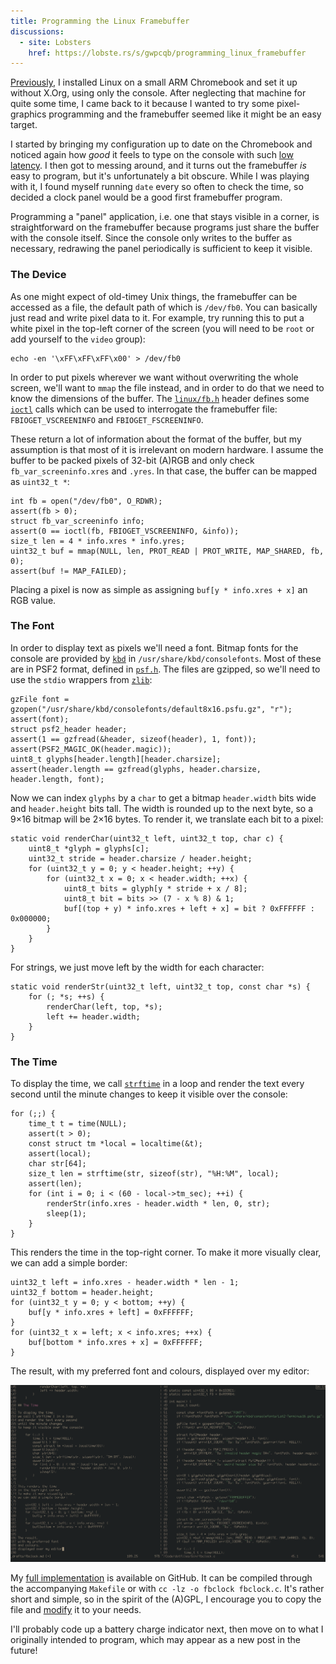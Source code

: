 ```yaml
---
title: Programming the Linux Framebuffer
discussions:
  - site: Lobsters
    href: https://lobste.rs/s/gwpcqb/programming_linux_framebuffer
---
```


[Previously][linux-console],
I installed Linux on a small ARM Chromebook
and set it up without X.Org,
using only the console.
After neglecting that machine
for quite some time,
I came back to it
because I wanted to try some
pixel-graphics programming
and the framebuffer seemed like
it might be an easy target.

I started by
bringing my configuration up to date
on the Chromebook
and noticed again how *good* it feels
to type on the console
with such [low latency].
I then got to messing around,
and it turns out the framebuffer
*is* easy to program,
but it's unfortunately a bit obscure.
While I was playing with it,
I found myself running `date`
every so often to check the time,
so decided a clock panel
would be a good first framebuffer program.

Programming a "panel" application,
i.e. one that stays visible in a corner,
is straightforward on the framebuffer
because programs just share the buffer
with the console itself.
Since the console only writes
to the buffer as necessary,
redrawing the panel periodically
is sufficient to keep it visible.

[linux-console]: /2017/05/05/linux-console.html
[low latency]: https://danluu.com/term-latency/

### The Device

As one might expect of old-timey Unix things,
the framebuffer can be accessed as a file,
the default path of which is `/dev/fb0`.
You can basically just read and write pixel data to it.
For example, try running this
to put a white pixel
in the top-left corner of the screen
(you will need to be `root`
or add yourself to the `video` group):

    echo -en '\xFF\xFF\xFF\x00' > /dev/fb0

In order to put pixels wherever we want
without overwriting the whole screen,
we'll want to `mmap` the file instead,
and in order to do that we need to know
the dimensions of the buffer.
The [`linux/fb.h`] header defines
some [`ioctl`] calls which can be used
to interrogate the framebuffer file:
`FBIOGET_VSCREENINFO` and `FBIOGET_FSCREENINFO`.

These return a lot of information
about the format of the buffer,
but my assumption is that most of it
is irrelevant on modern hardware.
I assume the buffer to be
packed pixels of 32-bit (A)RGB
and only check `fb_var_screeninfo.xres` and `.yres`.
In that case,
the buffer can be mapped
as `uint32_t *`:

    int fb = open("/dev/fb0", O_RDWR);
    assert(fb > 0);
    struct fb_var_screeninfo info;
    assert(0 == ioctl(fb, FBIOGET_VSCREENINFO, &info));
    size_t len = 4 * info.xres * info.yres;
    uint32_t buf = mmap(NULL, len, PROT_READ | PROT_WRITE, MAP_SHARED, fb, 0);
    assert(buf != MAP_FAILED);

Placing a pixel is now as simple as
assigning `buf[y * info.xres + x]`
an RGB value.

[`linux/fb.h`]: https://github.com/torvalds/linux/blob/master/include/uapi/linux/fb.h
[`ioctl`]: http://man7.org/linux/man-pages/man2/ioctl.2.html

### The Font

In order to display text as pixels
we'll need a font.
Bitmap fonts for the console
are provided by [`kbd`]
in `/usr/share/kbd/consolefonts`.
Most of these are in PSF2 format,
defined in [`psf.h`].
The files are gzipped,
so we'll need to use
the `stdio` wrappers from [`zlib`]:

    gzFile font = gzopen("/usr/share/kbd/consolefonts/default8x16.psfu.gz", "r");
    assert(font);
    struct psf2_header header;
    assert(1 == gzfread(&header, sizeof(header), 1, font));
    assert(PSF2_MAGIC_OK(header.magic));
    uint8_t glyphs[header.length][header.charsize];
    assert(header.length == gzfread(glyphs, header.charsize, header.length, font);

Now we can index `glyphs` by a `char`
to get a bitmap
`header.width` bits wide
and `header.height` bits tall.
The width is rounded up to the next byte,
so a 9×16 bitmap will be 2×16 bytes.
To render it,
we translate each bit
to a pixel:

    static void renderChar(uint32_t left, uint32_t top, char c) {
        uint8_t *glyph = glyphs[c];
        uint32_t stride = header.charsize / header.height;
        for (uint32_t y = 0; y < header.height; ++y) {
            for (uint32_t x = 0; x < header.width; ++x) {
                uint8_t bits = glyph[y * stride + x / 8];
                uint8_t bit = bits >> (7 - x % 8) & 1;
                buf[(top + y) * info.xres + left + x] = bit ? 0xFFFFFF : 0x000000;
            }
        }
    }

For strings,
we just move left
by the width for each character:

    static void renderStr(uint32_t left, uint32_t top, const char *s) {
        for (; *s; ++s) {
            renderChar(left, top, *s);
            left += header.width;
        }
    }

[`kbd`]: http://kbd-project.org
[`psf.h`]: https://github.com/legionus/kbd/blob/master/src/psf.h
[`zlib`]: http://zlib.net

### The Time

To display the time,
we call [`strftime`] in a loop
and render the text every second
until the minute changes
to keep it visible over the console:

    for (;;) {
        time_t t = time(NULL);
        assert(t > 0);
        const struct tm *local = localtime(&t);
        assert(local);
        char str[64];
        size_t len = strftime(str, sizeof(str), "%H:%M", local);
        assert(len);
        for (int i = 0; i < (60 - local->tm_sec); ++i) {
            renderStr(info.xres - header.width * len, 0, str);
            sleep(1);
        }
    }

This renders the time
in the top-right corner.
To make it more visually clear,
we can add a simple border:

    uint32_t left = info.xres - header.width * len - 1;
    uint32_f bottom = header.height;
    for (uint32_t y = 0; y < bottom; ++y) {
        buf[y * info.xres + left] = 0xFFFFFF;
    }
    for (uint32_t x = left; x < info.xres; ++x) {
        buf[bottom * info.xres + x] = 0xFFFFFF;
    }

The result,
with my preferred font
and colours,
displayed over my editor:

[![Editor with clock](/image/fbclock.png)](/image/fbclock.png)

My [full implementation] is available
on GitHub.
It can be compiled through the accompanying `Makefile`
or with `cc -lz -o fbclock fbclock.c`.
It's rather short and simple,
so in the spirit of the (A)GPL,
I encourage you to copy the file
and [modify] it to your needs.

I'll probably code up
a battery charge indicator next,
then move on to
what I originally intended to program,
which may appear
as a new post
in the future!

[`strftime`]: http://man7.org/linux/man-pages/man3/strftime.3.html
[full implementation]: https://github.com/programble/dotfiles/blob/master/bin/fbclock.c
[modify]: /image/gpl.jpg
